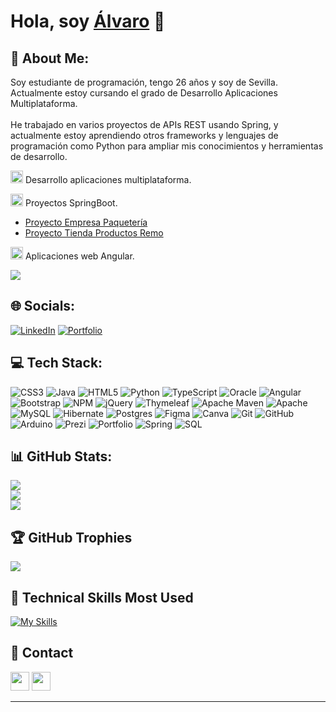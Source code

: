 <h1 align="">Hola, soy <a href="">Álvaro</a> 👋</h1>

## 💫 About Me:
Soy estudiante de programación, tengo 26 años y soy de Sevilla. Actualmente estoy cursando el grado de Desarrollo Aplicaciones Multiplataforma.<br><br>
He trabajado en varios proyectos de APIs REST usando Spring, y actualmente estoy aprendiendo otros frameworks y lenguajes de programación como Python para ampliar mis conocimientos y herramientas de desarrollo.

<img src="https://img.icons8.com/fluency/48/000000/multiple-devices.png" alt="multiplatform devices" width="20" height="20"/> Desarrollo aplicaciones multiplataforma. 

<img src="https://img.icons8.com/color/48/000000/spring-logo.png" alt="spring logo" width="20" height="20"/> Proyectos SpringBoot. 
- [Proyecto Empresa Paquetería](https://github.com/alvaroloal/proyecto-paquetes)
- [Proyecto Tienda Productos Remo](https://github.com/alvaroloal/proyecto-tienda-remo)

<img src="https://upload.wikimedia.org/wikipedia/commons/c/cf/Angular_full_color_logo.svg" alt="angular logo" width="20" height="20"/> Aplicaciones web Angular.

[![](https://visitcount.itsvg.in/api?id=alvaroloal&icon=0&color=0)](https://visitcount.itsvg.in)

## 🌐 Socials:
[![LinkedIn](https://img.shields.io/badge/LinkedIn-%230077B5.svg?logo=linkedin&logoColor=white)](https://linkedin.com/in/álvaro-lorente-almán-729634281) 
[![Portfolio](https://img.shields.io/badge/Portfolio-green)](https://alvaroloal.github.io/) 
## 💻 Tech Stack:
![CSS3](https://img.shields.io/badge/css3-%231572B6.svg?style=for-the-badge&logo=css3&logoColor=white) ![Java](https://img.shields.io/badge/java-%23ED8B00.svg?style=for-the-badge&logo=openjdk&logoColor=white) ![HTML5](https://img.shields.io/badge/html5-%23E34F26.svg?style=for-the-badge&logo=html5&logoColor=white) ![Python](https://img.shields.io/badge/python-3670A0?style=for-the-badge&logo=python&logoColor=ffdd54) ![TypeScript](https://img.shields.io/badge/typescript-%23007ACC.svg?style=for-the-badge&logo=typescript&logoColor=white) ![Oracle](https://img.shields.io/badge/Oracle-F80000?style=for-the-badge&logo=oracle&logoColor=white) ![Angular](https://img.shields.io/badge/angular-%23DD0031.svg?style=for-the-badge&logo=angular&logoColor=white) ![Bootstrap](https://img.shields.io/badge/bootstrap-%238511FA.svg?style=for-the-badge&logo=bootstrap&logoColor=white) ![NPM](https://img.shields.io/badge/NPM-%23CB3837.svg?style=for-the-badge&logo=npm&logoColor=white) ![jQuery](https://img.shields.io/badge/jquery-%230769AD.svg?style=for-the-badge&logo=jquery&logoColor=white) ![Thymeleaf](https://img.shields.io/badge/Thymeleaf-%23005C0F.svg?style=for-the-badge&logo=Thymeleaf&logoColor=white) ![Apache Maven](https://img.shields.io/badge/Apache%20Maven-C71A36?style=for-the-badge&logo=Apache%20Maven&logoColor=white) ![Apache](https://img.shields.io/badge/apache-%23D42029.svg?style=for-the-badge&logo=apache&logoColor=white) ![MySQL](https://img.shields.io/badge/mysql-4479A1.svg?style=for-the-badge&logo=mysql&logoColor=white) ![Hibernate](https://img.shields.io/badge/Hibernate-59666C?style=for-the-badge&logo=Hibernate&logoColor=white) ![Postgres](https://img.shields.io/badge/postgres-%23316192.svg?style=for-the-badge&logo=postgresql&logoColor=white) ![Figma](https://img.shields.io/badge/figma-%23F24E1E.svg?style=for-the-badge&logo=figma&logoColor=white) ![Canva](https://img.shields.io/badge/Canva-%2300C4CC.svg?style=for-the-badge&logo=Canva&logoColor=white) ![Git](https://img.shields.io/badge/git-%23F05033.svg?style=for-the-badge&logo=git&logoColor=white) ![GitHub](https://img.shields.io/badge/github-%23121011.svg?style=for-the-badge&logo=github&logoColor=white) ![Arduino](https://img.shields.io/badge/-Arduino-00979D?style=for-the-badge&logo=Arduino&logoColor=white) ![Prezi](https://img.shields.io/badge/Prezi-%23000000.svg?style=for-the-badge&logo=Prezi&logoColor=white) ![Portfolio](https://img.shields.io/badge/Portfolio-%23000000.svg?style=for-the-badge&logo=firefox&logoColor=#FF7139) ![Spring](https://img.shields.io/badge/spring-6DB33F?style=for-the-badge&logo=spring&logoColor=white) ![SQL](https://img.shields.io/badge/SQL-%23007ACC.svg?style=for-the-badge&logo=sqlite&logoColor=white)



## 📊 GitHub Stats:
![](https://github-readme-stats.vercel.app/api?username=alvaroloal&theme=tokyonight&hide_border=false&include_all_commits=false&count_private=false)<br/>
![](https://github-readme-streak-stats.herokuapp.com/?user=alvaroloal&theme=tokyonight&hide_border=false)<br/>
![](https://github-readme-stats.vercel.app/api/top-langs/?username=alvaroloal&theme=tokyonight&hide_border=false&include_all_commits=false&count_private=false&layout=compact)

## 🏆 GitHub Trophies
![](https://github-profile-trophy.vercel.app/?username=alvaroloal&theme=tokyonight&no-frame=false&no-bg=true&margin-w=4)
<!-- 
## 🔝 Top Contributed Repo
![](https://github-contributor-stats.vercel.app/api?username=alvaroloal&limit=5&theme=tokyonight&combine_all_yearly_contributions=true)
-->
## 💼 Technical Skills Most Used  
[![My Skills](https://skillicons.dev/icons?i=js,html,css,bootstrap,java,python,angular,ts,spring,github,vscode)](https://www.baeldung.com)

## 📩 Contact
<p align="left" >
      <a href="mailto:alorentealman@gmail.com?Subject=I%20want%20propose%20you%20something" target="_blank" rel="noreferrer"><img src="https://user-images.githubusercontent.com/48330849/172060688-5e1bf6ca-7bb9-43a2-b202-001170434946.png"  width="30"></a>
        <a href="https://www.linkedin.com/in/álvaro-lorente-almán-729634281/" target="_blank" rel="noreferrer"><img src="https://user-images.githubusercontent.com/48330849/172059761-c87c0437-c1b5-4e33-8d3e-e00adf4afc57.png"  width="30"></a>
</p>

---
